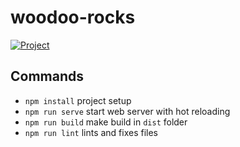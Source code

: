 # woodoo-rocks

<a href="https://dev-moroz.github.io/test-woodoo-rocks/" >
  <img src="https://img.shields.io/badge/Watch%20demo-blue?style=for-the-badge&logoColor=white" alt="Project"/>
</a>

## Commands
- `npm install` project setup
- `npm run serve` start web server with hot reloading
- `npm run build` make build in `dist` folder
- `npm run lint` lints and fixes files
